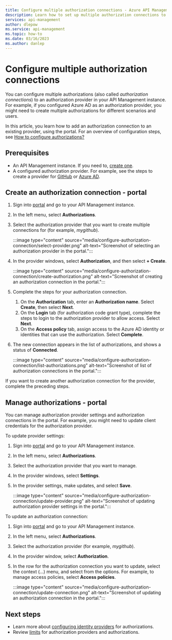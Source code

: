 ```yaml
---
title: Configure multiple authorization connections - Azure API Management 
description: Learn how to set up multiple authorization connections to a configured authorization provider using the portal. 
services: api-management
author: dlepow
ms.service: api-management
ms.topic: how-to
ms.date: 03/16/2023
ms.author: danlep
---
```


# Configure multiple authorization connections

You can configure multiple authorizations (also called *authorization connections*) to an authorization provider in your API Management instance. For example, if you configured Azure AD as an authorization provider, you might need to create multiple authorizations for different scenarios and users.

In this article, you learn how to add an authorization connection to an existing provider, using the portal. For an overview of configuration steps, see [How to configure authorizations?](authorizations-overview.md#how-to-configure-authorizations)

## Prerequisites

* An API Management instance. If you need to, [create one](get-started-create-service-instance.md).
* A configured authorization provider. For example, see the steps to create a provider for [GitHub](authorizations-how-to-github.md) or [Azure AD](authorizations-how-to-azure-ad.md).
 
## Create an authorization connection - portal

1. Sign into [portal](https://portal.azure.com) and go to your API Management instance.
1. In the left menu, select **Authorizations**.
1. Select the authorization provider that you want to create multiple connections for (for example, *mygithub*).

    :::image type="content" source="media/configure-authorization-connection/select-provider.png" alt-text="Screenshot of selecting an authorization provider in the portal.":::
1. In the provider windows, select **Authorization**, and then select **+ Create**.

    :::image type="content" source="media/configure-authorization-connection/create-authorization.png" alt-text="Screenshot of creating an authorization connection in the portal.":::
1. Complete the steps for your authorization connection.
    1. On the **Authorization** tab, enter an **Authorization name**. Select **Create**, then select **Next**. 
    1. On the **Login** tab (for authorization code grant type), complete the steps to login to the authorization provider to allow access. Select **Next**.
    1. On the **Access policy** tab, assign access to the Azure AD identity or identities that can use the authorization. Select **Complete**.
1. The new connection appears in the list of authorizations, and shows a status of **Connected**.

    :::image type="content" source="media/configure-authorization-connection/list-authorizations.png" alt-text="Screenshot of list of authorization connections in the portal.":::

If you want to create another authorization connection for the provider, complete the preceding steps.

## Manage authorizations - portal

You can manage authorization provider settings and authorization connections in the portal. For example, you might need to update client credentials for the authorization provider.

To update provider settings:

1. Sign into [portal](https://portal.azure.com) and go to your API Management instance.
1. In the left menu, select **Authorizations**.
1. Select the authorization provider that you want to manage.
1. In the provider windows, select **Settings**.
1. In the provider settings, make updates, and select **Save**.

    :::image type="content" source="media/configure-authorization-connection/update-provider.png" alt-text="Screenshot of updating authorization provider settings in the portal.":::

To update an authorization connection:

1. Sign into [portal](https://portal.azure.com) and go to your API Management instance.
1. In the left menu, select **Authorizations**.
1. Select the authorization provider (for example, *mygithub*).
1. In the provider window, select **Authorization**.
1. In the row for the authorization connection you want to update, select the context (...) menu, and select from the options. For example, to manage access policies, select **Access policies**.

    :::image type="content" source="media/configure-authorization-connection/update-connection.png" alt-text="Screenshot of updating an authorization connection in the portal.":::

## Next steps

* Learn more about [configuring identity providers](authorizations-configure-common-providers.md) for authorizations.
* Review [limits](authorizations-overview.md#limits) for authorization providers and authorizations.




